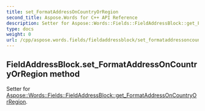 ```yaml
---
title: set_FormatAddressOnCountryOrRegion
second_title: Aspose.Words for C++ API Reference
description: Setter for Aspose::Words::Fields::FieldAddressBlock::get_FormatAddressOnCountryOrRegion. 
type: docs
weight: 0
url: /cpp/aspose.words.fields/fieldaddressblock/set_formataddressoncountryorregion/
---
```

## FieldAddressBlock.set_FormatAddressOnCountryOrRegion method


Setter for [Aspose::Words::Fields::FieldAddressBlock::get_FormatAddressOnCountryOrRegion](./get_formataddressoncountryorregion/).


